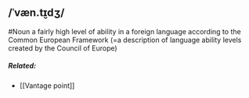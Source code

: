 ## /ˈvæn.t̬ɪdʒ/ 
#Noun
a fairly high level of ability in a foreign language according to the Common European Framework (=a description of language ability levels created by the Council of Europe)

##### Related:
- [[Vantage point]]